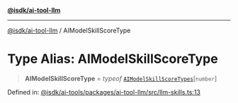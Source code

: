 [**@isdk/ai-tool-llm**](../README.md)

***

[@isdk/ai-tool-llm](../globals.md) / AIModelSkillScoreType

# Type Alias: AIModelSkillScoreType

> **AIModelSkillScoreType** = *typeof* [`AIModelSkillScoreTypes`](../variables/AIModelSkillScoreTypes.md)\[`number`\]

Defined in: [@isdk/ai-tools/packages/ai-tool-llm/src/llm-skills.ts:13](https://github.com/isdk/ai-tool-llm.js/blob/0117bca14260d3af76fa17e1e8bf1508a2762ab9/src/llm-skills.ts#L13)
